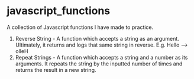 # javascript_functions
A collection of Javascript functions I have made to practice.

1. Reverse String - A function which accepts a string as an argument. Ultimately, it returns and logs that same string in reverse. E.g. Hello --> olleH
2. Repeat Strings - A function which accepts a string and a number as its arguments. It repeats the string by the inputted number of times and returns the result in a new string.